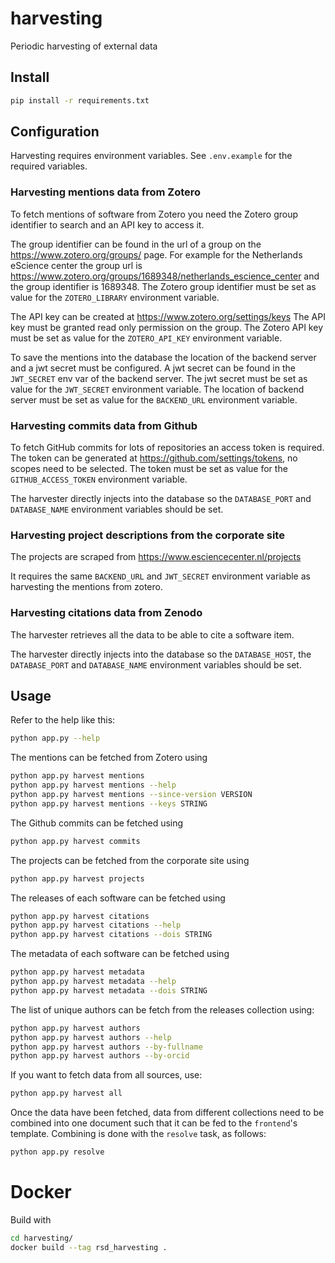# harvesting

Periodic harvesting of external data

## Install

```bash
pip install -r requirements.txt
```

## Configuration

Harvesting requires environment variables.
See `.env.example` for the required variables.

### Harvesting mentions data from Zotero

To fetch mentions of software from Zotero you need the Zotero group identifier
to search and an API key to access it.

The group identifier can be found in the url of a group on the
https://www.zotero.org/groups/ page. For example for the Netherlands eScience
center the group url is
https://www.zotero.org/groups/1689348/netherlands_escience_center and the group
identifier is 1689348. The Zotero group identifier must be set as value for the
``ZOTERO_LIBRARY`` environment variable.

The API key can be created at https://www.zotero.org/settings/keys The API key
must be granted read only permission on the group. The Zotero API key must be
set as value for the ``ZOTERO_API_KEY`` environment variable.

To save the mentions into the database the location of the backend server and a
jwt secret must be configured. A jwt secret can be found in the ``JWT_SECRET``
env var of the backend server. The jwt secret must be set as value for the
``JWT_SECRET`` environment variable. The location of backend server must be set
as value for the ``BACKEND_URL`` environment variable.

### Harvesting commits data from Github

To fetch GitHub commits for lots of repositories an access token is required.
The token can be generated at https://github.com/settings/tokens, no scopes need
to be selected. The token must be set as value for the ``GITHUB_ACCESS_TOKEN``
environment variable.

The harvester directly injects into the database so the ``DATABASE_PORT`` and
``DATABASE_NAME`` environment variables should be set.

### Harvesting project descriptions from the corporate site

The projects are scraped from https://www.esciencecenter.nl/projects

It requires the same ``BACKEND_URL`` and ``JWT_SECRET`` environment variable as
harvesting the mentions from zotero.

### Harvesting citations data from Zenodo

The harvester retrieves all the data to be able to cite a software item.

The harvester directly injects into the database so the ``DATABASE_HOST``, the
``DATABASE_PORT`` and ``DATABASE_NAME`` environment variables should be set.

## Usage

Refer to the help like this:

```bash
python app.py --help
```

The mentions can be fetched from Zotero using

```bash
python app.py harvest mentions
python app.py harvest mentions --help
python app.py harvest mentions --since-version VERSION
python app.py harvest mentions --keys STRING
```

The Github commits can be fetched using

```bash
python app.py harvest commits
```

The projects can be fetched from the corporate site using

```bash
python app.py harvest projects
```

The releases of each software can be fetched using

```bash
python app.py harvest citations
python app.py harvest citations --help
python app.py harvest citations --dois STRING
```

The metadata of each software can be fetched using

```bash
python app.py harvest metadata
python app.py harvest metadata --help
python app.py harvest metadata --dois STRING

```

The list of unique authors can be fetch from the releases collection using:

```bash
python app.py harvest authors
python app.py harvest authors --help
python app.py harvest authors --by-fullname
python app.py harvest authors --by-orcid
```



If you want to fetch data from all sources, use:

```bash
python app.py harvest all
```

Once the data have been fetched, data from different collections need to be
combined into one document such that it can be fed to the ``frontend``'s template.
Combining is done with the ``resolve`` task, as follows:

```bash
python app.py resolve
```

# Docker

Build with
```bash
cd harvesting/
docker build --tag rsd_harvesting .
```
